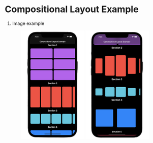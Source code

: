 # Compositional Layout Example

1. Image example </br>
<p align="center">
  <img src="composition1.png" width="200" height="342" title="hover text">
  <img src="composition2.png" width="200" height="342" alt="accessibility text">
</p>
